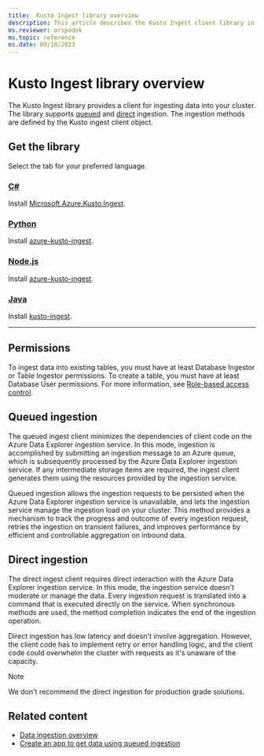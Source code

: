 ```yaml
---
title:  Kusto Ingest library overview
description: This article describes the Kusto Ingest client library in Azure Data Explorer.
ms.reviewer: orspodek
ms.topic: reference
ms.date: 09/18/2023
---
```

# Kusto Ingest library overview

The Kusto Ingest library provides a client for ingesting data into your cluster. The library supports [queued](#queued-ingestion) and [direct](#direct-ingestion) ingestion. The ingestion methods are defined by the Kusto ingest client object.

## Get the library

Select the tab for your preferred language.

### [C\#](#tab/csharp)

Install [Microsoft.Azure.Kusto.Ingest](https://www.nuget.org/packages/Microsoft.Azure.Kusto.Ingest/).

### [Python](#tab/python)

Install [azure-kusto-ingest](https://pypi.org/project/azure-kusto-ingest/).

### [Node.js](#tab/nodejs)

Install [azure-kusto-ingest](https://www.npmjs.com/package/azure-kusto-ingest).

### [Java](#tab/java)

Install [kusto-ingest](https://central.sonatype.com/artifact/com.microsoft.azure.kusto/kusto-ingest/).

---

## Permissions

To ingest data into existing tables, you must have at least Database Ingestor or Table Ingestor permissions. To create a table, you must have at least Database User permissions. For more information, see [Role-based access control](../../access-control/role-based-access-control.md).

## Queued ingestion

The queued ingest client minimizes the dependencies of client code on the Azure Data Explorer ingestion service. In this mode, ingestion is accomplished by submitting an ingestion message to an Azure queue, which is subsequently processed by the Azure Data Explorer ingestion service. If any intermediate storage items are required, the ingest client generates them using the resources provided by the ingestion service.

Queued ingestion allows the ingestion requests to be persisted when the Azure Data Explorer ingestion service is unavailable, and lets the ingestion service manage the ingestion load on your cluster. This method provides a mechanism to track the progress and outcome of every ingestion request, retries the ingestion on transient failures, and improves performance by efficient and controllable aggregation on inbound data.
 
## Direct ingestion

The direct ingest client requires direct interaction with the Azure Data Explorer ingestion service. In this mode, the ingestion service doesn't moderate or manage the data. Every ingestion request is translated into a command that is executed directly on the service. When synchronous methods are used, the method completion indicates the end of the ingestion operation.

Direct ingestion has low latency and doesn't involve aggregation. However, the client code has to implement retry or error handling logic, and the client code could overwhelm the cluster with requests as it's unaware of the capacity.

> [!NOTE]
> We don't recommend the direct ingestion for production grade solutions.

## Related content

* [Data ingestion overview](../../../ingest-data-overview.md)
* [Create an app to get data using queued ingestion](../get-started/app-batch-ingestion.md)

